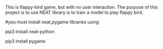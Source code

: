 This is flappy-bird game, but with no user interaction. The purpose of this project is to use NEAT library is to train a model to play flappy bird. 



#you must install neat,pygame libraries using 


pip3 install neat-python 


pip3 install pygame 

